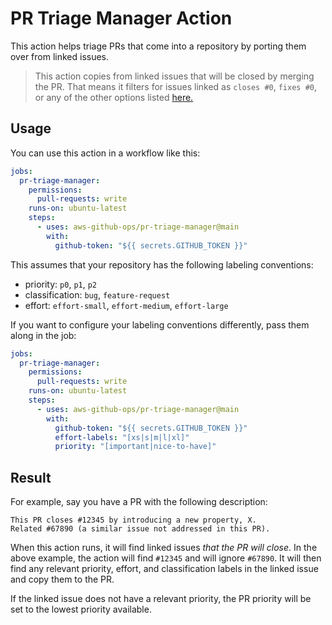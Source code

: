 # PR Triage Manager Action

This action helps triage PRs that come into a repository by porting them over
from linked issues.

> This action copies from linked issues that will be closed by merging the PR.
> That means it filters for issues linked as `closes #0`, `fixes #0`, or any of
> the other options listed
> [here.](https://docs.github.com/en/issues/tracking-your-work-with-issues/linking-a-pull-request-to-an-issue#linking-a-pull-request-to-an-issue-using-a-keyword)

## Usage

You can use this action in a workflow like this:

```yaml
jobs:
  pr-triage-manager:
    permissions:
      pull-requests: write
    runs-on: ubuntu-latest
    steps:
      - uses: aws-github-ops/pr-triage-manager@main
        with:
          github-token: "${{ secrets.GITHUB_TOKEN }}"
```

This assumes that your repository has the following labeling conventions:

- priority: `p0`, `p1`, `p2`
- classification: `bug`, `feature-request`
- effort: `effort-small`, `effort-medium`, `effort-large`

If you want to configure your labeling conventions differently, pass them along in the job:

```yaml
jobs:
  pr-triage-manager:
    permissions:
      pull-requests: write
    runs-on: ubuntu-latest
    steps:
      - uses: aws-github-ops/pr-triage-manager@main
        with:
          github-token: "${{ secrets.GITHUB_TOKEN }}"
          effort-labels: "[xs|s|m|l|xl]"
          priority: "[important|nice-to-have]"
```

## Result

For example, say you have a PR with the following description:

```
This PR closes #12345 by introducing a new property, X.
Related #67890 (a similar issue not addressed in this PR).
```

When this action runs, it will find linked issues _that the PR will close_. In the above example,
the action will find `#12345` and will ignore `#67890`. It will then find any relevant priority,
effort, and classification labels in the linked issue and copy them to the PR.

If the linked issue does not have a relevant priority, the PR priority will be set to the lowest
priority available.
